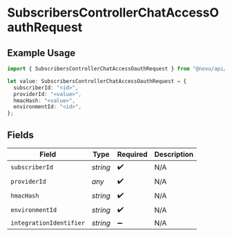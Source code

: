 # SubscribersControllerChatAccessOauthRequest

## Example Usage

```typescript
import { SubscribersControllerChatAccessOauthRequest } from "@novu/api/models/operations";

let value: SubscribersControllerChatAccessOauthRequest = {
  subscriberId: "<id>",
  providerId: "<value>",
  hmacHash: "<value>",
  environmentId: "<id>",
};
```

## Fields

| Field                   | Type                    | Required                | Description             |
| ----------------------- | ----------------------- | ----------------------- | ----------------------- |
| `subscriberId`          | *string*                | :heavy_check_mark:      | N/A                     |
| `providerId`            | *any*                   | :heavy_check_mark:      | N/A                     |
| `hmacHash`              | *string*                | :heavy_check_mark:      | N/A                     |
| `environmentId`         | *string*                | :heavy_check_mark:      | N/A                     |
| `integrationIdentifier` | *string*                | :heavy_minus_sign:      | N/A                     |
